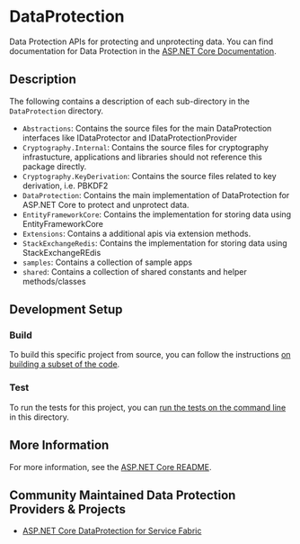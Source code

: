 # DataProtection

Data Protection APIs for protecting and unprotecting data. You can find documentation for Data Protection in the [ASP.NET Core Documentation](https://docs.microsoft.com/aspnet/core/security/data-protection/).

## Description

The following contains a description of each sub-directory in the `DataProtection` directory.

- `Abstractions`: Contains the source files for the main DataProtection interfaces like IDataProtector and IDataProtectionProvider
- `Cryptography.Internal`: Contains the source files for cryptography infrastucture, applications and libraries should not reference this package directly.
- `Cryptography.KeyDerivation`: Contains the source files related to key derivation, i.e. PBKDF2
- `DataProtection`: Contains the main implementation of DataProtection for ASP.NET Core to protect and unprotect data.
- `EntityFrameworkCore`: Contains the implementation for storing data using EntityFrameworkCore
- `Extensions`: Contains a additional apis via extension methods.
- `StackExchangeRedis`: Contains the implementation for storing data using StackExchangeREdis
- `samples`: Contains a collection of sample apps
- `shared`: Contains a collection of shared constants and helper methods/classes

## Development Setup

### Build

To build this specific project from source, you can follow the instructions [on building a subset of the code](../../BuildFromSource.md#building-a-subset-of-the-code).

### Test

To run the tests for this project, you can [run the tests on the command line](../../BuildFromSource.md#running-tests-on-command-line) in this directory.

## More Information

For more information, see the [ASP.NET Core README](../../README.md).

## Community Maintained Data Protection Providers & Projects

 - [ASP.NET Core DataProtection for Service Fabric](https://github.com/MedAnd/AspNetCore.DataProtection.ServiceFabric)
